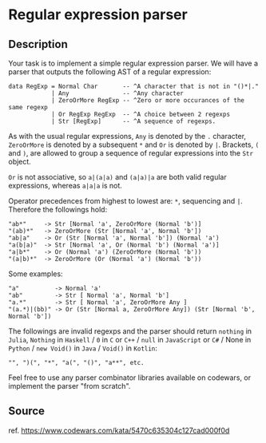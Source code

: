 # Regular expression parser

## Description

Your task is to implement a simple regular expression parser. We will have a parser that outputs the following AST of a regular expression:

```
data RegExp = Normal Char       -- ^A character that is not in "()*|."
            | Any               -- ^Any character
            | ZeroOrMore RegExp -- ^Zero or more occurances of the same regexp
            | Or RegExp RegExp  -- ^A choice between 2 regexps
            | Str [RegExp]      -- ^A sequence of regexps.

```

As with the usual regular expressions, `Any` is denoted by the `.` character, `ZeroOrMore` is denoted by a subsequent `*` and `Or` is denoted by `|`. Brackets, `(` and `)`, are allowed to group a sequence of regular expressions into the `Str` object.

`Or` is not associative, so `a|(a|a)` and `(a|a)|a` are both valid regular expressions, whereas `a|a|a` is not.

Operator precedences from highest to lowest are: `*`, sequencing and `|`. Therefore the followings hold:

```
"ab*"     -> Str [Normal 'a', ZeroOrMore (Normal 'b')]
"(ab)*"   -> ZeroOrMore (Str [Normal 'a', Normal 'b'])
"ab|a"    -> Or (Str [Normal 'a', Normal 'b']) (Normal 'a')
"a(b|a)"  -> Str [Normal 'a', Or (Normal 'b') (Normal 'a')]
"a|b*"    -> Or (Normal 'a') (ZeroOrMore (Normal 'b'))
"(a|b)*"  -> ZeroOrMore (Or (Normal 'a') (Normal 'b'))
```

Some examples:
```
"a"          -> Normal 'a'
"ab"         -> Str [ Normal 'a', Normal 'b']
"a.*"        -> Str [ Normal 'a', ZeroOrMore Any ]
"(a.*)|(bb)" -> Or (Str [Normal a, ZeroOrMore Any]) (Str [Normal 'b', Normal 'b'])
```

The followings are invalid regexps and the parser should return `nothing` in `Julia`, `Nothing` in `Haskell` / `0` in `C` or `C++` / `null` in `JavaScript` or `C#` / None in `Python` / `new Void()` in `Java` / `Void()`  in `Kotlin`:

```
"", ")(", "*", "a(", "()", "a**", etc.
```

Feel free to use any parser combinator libraries available on codewars, or implement the parser "from scratch".


## Source

ref. https://www.codewars.com/kata/5470c635304c127cad000f0d

